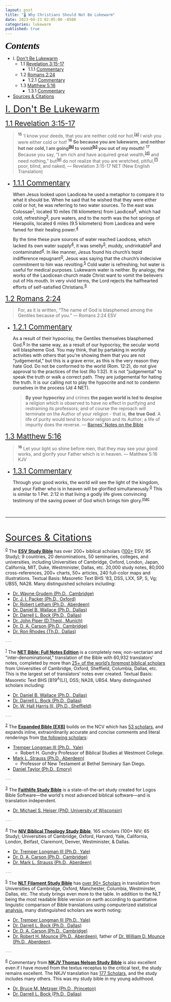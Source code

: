 ```yaml
---
layout: post
title: "🌡️ Why Christians Should Not Be Lukewarm"
date: 2023-04-23 02:05:00 -0500
categories: lukewarm
published: true
---
```


<!-- The Most Dangerous Thing For A New Christian Is Not The Devil, A Demon, or the Antichrist - It's An Older Lukewarm Christian -->

<!-- <blockquote class="twitter-tweet"><p lang="en" dir="ltr">&quot;Little children, let no one deceive you. ... Whoever makes a practice of sinning is of the devil, ... No one born of God makes a practice of sinning, ...&quot;<br><br>— 1 John 3:7-9 ESV<a href="https://twitter.com/hashtag/Jesus?src=hash&amp;ref_src=twsrc%5Etfw">#Jesus</a> <a href="https://twitter.com/hashtag/God?src=hash&amp;ref_src=twsrc%5Etfw">#God</a> <a href="https://twitter.com/hashtag/Bible?src=hash&amp;ref_src=twsrc%5Etfw">#Bible</a> <a href="https://twitter.com/hashtag/Christian?src=hash&amp;ref_src=twsrc%5Etfw">#Christian</a> <a href="https://twitter.com/hashtag/Sin?src=hash&amp;ref_src=twsrc%5Etfw">#Sin</a> <a href="https://twitter.com/hashtag/Practice?src=hash&amp;ref_src=twsrc%5Etfw">#Practice</a> <a href="https://t.co/bjWTMQtgU8">pic.twitter.com/bjWTMQtgU8</a></p>&mdash; 𝕊𝕖𝕧𝕖𝕟𝕊𝕙𝕖𝕡𝕙𝕖𝕣𝕕 ♱ (@SevenShepherd) <a href="https://twitter.com/SevenShepherd/status/1694343521187061764?ref_src=twsrc%5Etfw">August 23, 2023</a></blockquote> <script async src="https://platform.twitter.com/widgets.js" charset="utf-8"></script> -->

<!-- Blending In With Everybody And Impacting Nobody? -->

<a name="contents" style="font-family:'Times New Roman',Times,serif;font-style:italic;font-weight:bold;font-size:2.1em;color:black;">Contents</a>

- I. <a href="#Lukewarm">Don't Be Lukewarm</a>
    - 1.1 <a href="#Rev3:15-17">Revelation 3:15-17</a>
        - 1.1.1 <a href="#111">Commentary</a>
    - 1.2 <a href="#Rom2:24">Romans 2:24</a>
        - 1.2.1 <a href="#121">Commentary</a>
    - 1.3 <a href="#Mat5:16">Matthew 5:16</a>
        - 1.3.1 <a href="#131">Commentary</a>
- <a href="#cite">Sources & Citations</a>

<!-- 
1.1 Section One
1.1.1 Subsection One
1.1.1.1 Sub-subsection One
1.1.1.2 Sub-subsection Two
1.1.2 Subsection Two
1.1.2.1 Sub-subsection One

1.2 Section Two
1.2.1 Subsection One
1.2.1.1 Sub-subsection One
1.2.1.2 Sub-subsection Two
1.2.2 Subsection Two
1.2.2.1 Sub-subsection One -->

<!-- - ii.a.0. <a href="#esvsb_cite">ESV Study Bible</a>
- ii.a.1. <a href="#net_cite">NET Full Notes</a>
- ii.a.2. <a href="#exb_cite">Expanded Bible</a>
- ii.a.3. <a href="#logos_cite">Faithlife Study Bible</a>
- ii.a.4. <a href="#btsb_cite">Biblical Theology Study Bible</a>
- ii.a.5. <a href="#filament_cite">NLT Filament Study Bible</a>
- ii.a.6. <a href="#tnsb_cite">Thomas Nelson Study Bible</a> -->

<!-- - i.b.. <a href="#ib5">MacArthur Study Bible</a> -->
    
<!-- 
- i.b. <a href="#mk7:6">Hebrews 6:1-12</a>
    - i.b.0. <a href="#121">Faithlife Study Bible</a>
    - i.b.1. <a href="#ib1">ESV Study Bible</a>
    - i.b.2. <a href="#ib2">Thomas Nelson Study Bible</a>
    - i.b.3. <a href="#ib3">Biblical Theology Study Bible</a>
    - i.b.4. <a href="#ib4">NLT Filament Study Bible</a>
    - i.b.5. <a href="#ib5">MacArthur Study Bible</a>
- II. Under Construction
    - ii.a. Under Construction
        - ii.a.0. Under Construction
        - ii.a.1. Under Construction -->

<a name="Lukewarm" href="#contents" style="font-size:2.1em;">I. Don't Be Lukewarm</a>

<!-- I think the worst kind of lukewarm "Christian," if they even are, is the type who uses grace as a license to sin (Jude 4 NET), encouraging the simple (Romans 1:32) to sin against God because in their mind "everybody sins." They fail to understand the difference between pursuing lifestyles of indulgent sin (1Jn 3:6-10 "lifelong continual patterns of the sin"), and the very different absolute cessation of sin and perfectionism, which is not taught. 

So they give up trying to understand, they indulge, they teach others to damn themselves. They are the kind of person who finds themselves on the wrong end of 1 Tim 6:3-4 NLT, which reveals that Jesus' teachings promote a godly life, and anyone who teaches otherwise is arrogant and lacks understanding. They're in a very real danger of a dead or disingenuous faith (James 2:14-26; 2 Cor. 13:5).

They're they type of person who distorts the reformation doctrine of [faith alone](https://sevenshepherd.github.io/faith-alone/), removing the resulting fruits of the Holy Spirit (Gal 5:22-23), and dispositions of love towards other Christians (1 Jn 3:10; 4:20) and obedience to God after justification (Jn 14:15,21; 1Jn 2:3-6) because it conflicts with their lifestyle.

This lukewarm Christian seeks false teachers to tickles the ears (2 Tim 4:3 NASB) and teach debauched lifestyles (2 Peter 2:1-2 NET), even [perverting Greek words](https://sevenshepherd.github.io/repentance/) to make allowances for their sin. -->

<a name="Rev3:15-17" href="#contents" style="font-size:1.6em;">1.1 Revelation 3:15-17</a>

> <sup style="font-weight:bold;">15</sup> ‘I know your deeds, that you are neither cold nor hot.<sup><a href="https://www.biblegateway.com/passage/?search=Revelation%203:15-17&version=ESV;NET;EXB">[a]</a></sup> I wish you were either cold or hot! <span style="font-weight:bold;"><sup>16</sup> So because you are lukewarm, and neither hot nor cold, I am going<sup><a href="https://www.biblegateway.com/passage/?search=Revelation%203:15-17&version=ESV;NET;EXB">[b]</a></sup> to vomit<sup><a href="https://www.biblegateway.com/passage/?search=Revelation%203:15-17&version=ESV;NET;EXB">[c]</a></sup> you out of my mouth!</span> <sup style="font-weight:bold;">17</sup> Because you say, “I am rich and have acquired great wealth,<sup><a href="https://www.biblegateway.com/passage/?search=Revelation%203:15-17&version=ESV;NET;EXB">[d]</a></sup> and need nothing,” but<sup><a href="https://www.biblegateway.com/passage/?search=Revelation%203:15-17&version=ESV;NET;EXB">[e]</a></sup> do not realize that you are wretched, pitiful,<sup><a href="https://www.biblegateway.com/passage/?search=Revelation%203:15-17&version=ESV;NET;EXB">[f]</a></sup> poor, blind, and naked, &mdash; Revelation 3:15-17 NET (New English Translation)

- <a name="111" href="#contents" style="font-size:1.6em;">1.1.1 Commentary</a>

    When Jesus looked upon Laodicea he used a metaphor to compare it to what it should be. When he said that he wished that they were either cold or hot, he was referring to two water sources. To the east was Colossae<sup><a name="net_notes" href="#net_cite">1</a></sup>, located 10 miles (16 kilometers) from Laodicea<sup><a name="btsb_notes" href="#btsb_cite">4</a></sup>, which had cold, refreshing<sup><a name="logos_notes" href="#logos_cite">3</a></sup>, pure waters, and to the north was the hot springs of Hierapolis, located 6 miles (9.5 kilometers) from Laodicea and were famed for their healing power.<sup><a name="btsb_notes" href="#btsb_cite">4</a></sup>

    By the time these pure sources of water reached Laodicea, which lacked its own water supply<sup><a name="btsb_notes" href="#btsb_cite">4</a></sup>, it was smelly<sup><a name="filament_notes" href="#filament_cite">5</a></sup>, muddy, undrinkable<sup><a name="esvsb_notes" href="#esvsb_cite">0</a></sup> and contaminated<sup><a name="btsb_notes" href="#btsb_cite">4</a></sup>. In like manner, Jesus found his church’s tepid indifference repugnant<sup><a name="esvsb_notes" href="#esvsb_cite">0</a></sup>, Jesus was saying that the church’s indecisive commitment to him was revolting.<sup><a name="filament_notes" href="#filament_cite">5</a></sup> Cold water is refreshing; hot water is useful for medical purposes. Lukewarm water is neither. By analogy, the works of the Laodicean church made Christ want to vomit the believers out of His mouth. In very vivid terms, the Lord rejects the halfhearted efforts of self-satisfied Christians.<sup><a name="tnsb_notes" href="#tnsb_cite">6</a></sup>

<!-- 
> The waters of the nearby Lycus River were **muddy and undrinkable**, and the waters flowing by aqueduct from hot springs 5 miles (8 km) away were lukewarm when they reached Laodicea. Likewise, **Jesus found his church’s tepid indifference repugnant.** Cold and hot water represent something positive, for cold water refreshes in the heat, and hot water is a tonic when one is chilly.
>
> The spiritually blind, bankrupt, naked Laodiceans obviously had no resources to buy from Jesus gold or garments or salve for their eyes. They could “purchase” these necessities only by his grace, as the Lord had once invited thirsty spiritual paupers to “buy wine and milk without money” (Isa. 55:1–4). <sup><a name="esvsb_notes" href="#esvsb_cite">0</a></sup>

> Laodicea was near two other towns, each of which had a unique water source. **To the north was Hierapolis which had a natural hot spring, often used for medicinal purposes. To the east was Colossae which had cold, pure waters.** In contrast to these towns, Laodicea had no permanent supply of good water. Efforts to pipe water to the city from nearby springs were successful, but it would arrive lukewarm. **The metaphor in the text is not meant to relate spiritual fervor to temperature. This would mean that Laodicea would be commended for being spiritually cold, but it is unlikely that Jesus would commend this. Instead, the metaphor condemns Laodicea for not providing spiritual healing (being hot) or spiritual refreshment (being cold) to those around them. It is a condemnation of their lack of works and lack of witness.** <sup><a name="net_notes" href="#net_cite">1</a></sup>

> This imagery may allude to the water system at Laodicea. The city had no water supply of its own; it had cold water piped in from Colossae or hot water piped in from the springs at Hierapolis. When the water arrived in the city, it had become lukewarm. Like the water, the church at Laodicea was neither **refreshing (like cold water)** nor **healing (like hot spring water)**. <sup><a name="logos_notes" href="#logos_cite">3</a></sup>

> **Colossae, located 10 miles (16 kilometers) east of Laodicea, had plentiful cold, pure drinking water, while the hot springs of Hierapolis, located 6 miles (9.5 kilometers) north of Laodicea, were famed for their healing power.** Laodicea lacked its own water supply, and its solution was inadequate: water flowing in by aqueduct arrived tepid and contaminated by minerals. Jesus rebukes the complacent church for not offering life or healing to its community. <sup><a name="btsb_notes" href="#btsb_cite">4</a></sup>

> **The hot springs in Hierapolis were famous for their healing qualities. Colosse was equally famous for its cold, refreshing springs. In contrast, the water available in Laodicea was smelly and lukewarm. Such water is distasteful; Jesus was saying that the church's indecisive commitment to him was revolting.** Although Christians in Laodicea felt prosperous and self-sufficient... Jesus accurately saw their wretched and miserable and poor spiritual condition. <sup><a name="filament_notes" href="#filament_cite">5</a></sup>

> Cold water is refreshing; hot water is useful for medical purposes. Lukewarm water is neither. **By analogy, the works of the Laodicean church made Christ want to vomit the believers out of His mouth.** In very vivid terms, **the Lord rejects the halfhearted efforts of self-satisfied Christians.** The Laodicean church was **spiritually self-deluded**. Because the church was wealthy it assumed that it had need of nothing, when in actuality it was **spiritually impoverished**. The church believed that because it had expensive garments it was well-clothed, when it was really **spiritually naked**. It believed that physical sight indicated the ability to see spiritually, when it was actually blind to spiritual realities. Fortunately, Christ provides spiritual gold, heavenly white garments (7:13, 14; 19:7, 8), and healing eye salve to all who repent (v. 19). <sup><a name="tnsb_notes" href="#tnsb_cite">6</a></sup> 
-->

<a name="Rom2:24" href="#contents" style="font-size:1.6em;">1.2 Romans 2:24</a>

> For, as it is written, “The name of God is blasphemed among the Gentiles because of you.” &mdash; Romans 2:24 ESV

- <a name="121" href="#contents" style="font-size:1.6em;">1.2.1 Commentary</a>

    As a result of their hypocrisy, the Gentiles themselves blasphemed God.<sup><a name="tnsb_notes" href="#tnsb_cite">6</a></sup> In the same way, as a result of our hypocrisy, the secular world will blaspheme God. You may think, that by partaking in worldly activities with others that you're showing them that you are not "judgemental," but this is a grave error, as this is the very reason they hate God. Do not be conformed to the world (Rom. 12:2), do not give approval to the practices of the lost (Ro 1:32). It is not "judgemental" to speak the truth or walk a correct path. They are judgemental for hating the truth. It is our calling not to play the hypocrite and not to condemn ourselves in the process (Jd 4 NET).

    > **By your hypocrisy** and crimes **the pagan world is led to despise** a religion which is observed to have no effect in purifying and restraining its professors; and of course the reproach will terminate on the Author of your religion - that is, **the true God**. A life of purity would tend to honor religion and its Author; a life of impurity does the reverse. &mdash; [Barnes' Notes on the Bible](https://biblehub.com/commentaries/romans/2-24.htm)

    <!-- > Because they violated the law, the Jews were exiled by God and were therefore reviled by the Gentiles (Paul adapts phrases from the Septuagint translation of Isa. 52:5; cf. Ezek. 36:20–23). This dishonored God because they were known as his people. In Paul’s time their sins did not lead to exile but still led Gentiles to dishonor the God whom the sinful Jews claimed to follow. <sup><a name="esvsb_notes" href="#esvsb_cite">0</a></sup> -->

<!-- <a name="2Pet2:2" href="#contents" style="font-size:1.6em;">i.c. 2 Peter 2:2</a>


> ... &mdash; 2 Peter 2:2 ESV

- <a name="111" href="#contents" style="font-size:1.6em;">i.c.0. Commentary</a> -->

<a name="Mat5:16" href="#contents" style="font-size:1.6em;">1.3 Matthew 5:16</a>

> <sup style="font-weight:bold;">16</sup> Let your light so shine before men, that they may see your good works, and glorify your Father which is in heaven. &mdash; Matthew 5:16 KJV

- <a name="131" href="#contents" style="font-size:1.6em;">1.3.1 Commentary</a>

    Through your good works, the world will see the light of the kingdom, and your Father who is in heaven will be glorified simultaneously.<sup><a name="esvsb_notes" href="#esvsb_cite">0</a></sup> This is similar to 1 Pet. 2:12 in that living a godly life gives convincing testimony of the saving power of God which brings him glory.<sup><a name="mac_notes" href="#mac_cite">mac</a></sup>

<br>

---

<br>

<a name="cite" href="#contents" style="font-size:2.1em;">Sources & Citations</a>

<sup><a name="esvsb_cite" href="#contents">0</a></sup> The [**ESV Study Bible**](https://amzn.to/3WsN0Uw) has over 200+ biblical scholars ([100+](https://www.esv.org/translation/) ESV; 95 Study); 9 countries, 20 denominations, 50 seminaries, colleges, and universities, including Universities of Cambridge, Oxford, London, Japan, California, MIT, Duke, Westminister, Dallas, etc. 20,000 study notes, 80,000 cross-references, 200+ charts, 50+ articles, 240 full-color maps and illustrations. Textual Basis: Masoretic Text BHS '83, DSS, LXX, SP, S, Vg; UBS5, NA28. Many distinguished scholars including:

<!--  -->

- [Dr. Wayne Grudem (Ph.D., Cambridge)](https://youtu.be/s9e3Y2SMXag)
- [Dr. J. I. Packer (Ph.D., Oxford)](https://youtu.be/jOFsFgUUdZo)
- [Dr. Robert Letham (Ph.D., Aberdeen)](https://www.greystoneinstitute.org/robert-letham)
- [Dr. Daniel B. Wallace (Ph.D., Dallas)](https://youtu.be/NikVdhp0YFs)
- [Dr. Darrell L. Bock (Ph.D., Dallas)]()
- [Dr. John Piper (D.Theol., Munich)]()
- [Dr. D. A. Carson (Ph.D., Cambridge)](https://www.crossway.org/authors/d-a-carson/)
- [Dr. Ron Rhodes (Th.D., Dallas)]()

<span style="color:#A8A8A8;">---</span>

<sup><a name="net_cite" href="#contents">1</a></sup> The [**NET Bible: Full Notes Edition**](https://amzn.to/3WLAgbr) is a completely new, non-sectarian and "inter-denominational," translation of the Bible with 60,932 translators’ notes, completed by more than <a href="https://netbible.com/preface/">25+ of the world’s foremost biblical scholars</a> from Universities of Cambridge, Oxford, Sheffield, Columbia, Dallas, etc. This is the largest set of translators’ notes ever created. Textual Basis: Masoretic Text BHS [B19<sup>A</sup>(L)], DSS; NA28, UBS4. Many distinguished scholars including:

<!--  -->

- [Dr. Daniel B. Wallace (Ph.D., Dallas)](https://youtu.be/NikVdhp0YFs)
- [Dr. Darrell L. Bock (Ph.D., Dallas)]()
- [Dr. W. Hall Harris III, (Ph.D., Sheffield)]()

<span style="color:#A8A8A8;">---</span>

<sup><a name="exb_cite" href="#contents">2</a></sup> The [**Expanded Bible (EXB)**](https://amzn.to/3vlMXy5) builds on the NCV which has [53 scholars](https://www.gotquestions.org/New-Century-Version-NCV.html), and expands inline, extraordinarily accurate and concise comments and literal renderings from [the following scholars](https://www.biblegateway.com/versions/Expanded-Bible-EXB/):

<!--  -->

- [Tremper Longman III (Ph.D., Yale)]()
    - Robert H. Gundry Professor of Biblical Studies at Westmont College.
- [Mark L. Strauss (Ph.D., Aberdeen)]()
    - Professor of New Testament at Bethel Seminary San Diego.
- [Daniel Taylor (Ph.D., Emory)]()

<span style="color:#A8A8A8;">---</span>


<sup><a name="logos_cite" href="#contents">3</a></sup> The [**Faithlife Study Bible**](https://www.logos.com/product/36338/faithlife-study-bible?ssi=0) is a state-of-the-art study created for Logos Bible Software&mdash;the world's most advanced biblical software&mdash;and is translation independent.

<!--  -->

- [Dr. Michael S. Heiser (PhD, University of Wisconsin)](https://www.youtube.com/@DRMSH)

<span style="color:#A8A8A8;">---</span>

<sup><a name="btsb_cite" href="#contents">4</a></sup> The [**NIV Biblical Theology Study Bible**](https://amzn.to/417o3A0), 165 scholars (100+ NIV; 65 Study); Universities of Cambridge, Oxford, Harvard, Yale, California, London, Belfast, Claremont, Denver, Westminister, & Dallas. 
    
<!--  -->

- [Dr. Tremper Longman III (Ph.D., Yale)]()
- [Dr. D. A. Carson (Ph.D., Cambridge)](https://www.crossway.org/authors/d-a-carson/)
- [Dr. Mark L. Strauss (Ph.D., Aberdeen)]()

<span style="color:#A8A8A8;">---</span>

<sup><a name="filament_cite" href="#contents">5</a></sup> The [**NLT Filament Study Bible**](https://amzn.to/3CcB5Cu) has [over 90+ Scholars](https://www.tyndale.com/nlt/meet-the-scholars) in translation from Universities of Cambridge, Oxford, Manchester, Columbia, Westminster, Dallas, etc. The study brings even more to the table. In addition to the NLT being the most readable Bible version on earth according to quantitative linguistic comparison of Bible translations using computerized statistical [analysis](/assets/docs/AnalysisGBI.pdf), many distinguished scholars are worth noting:

<!--  -->

- [Dr. Tremper Longman III (Ph.D., Yale)]()
- [Dr. Darrell L. Bock (Ph.D., Dallas)]()
- [Dr. D. A. Carson (Ph.D., Cambridge)](https://www.crossway.org/authors/d-a-carson/)
- [Dr. Robert H. Mounce (Ph.D., Aberdeen)](https://www.billmounce.com/), father of [Dr. William D. Mounce (Ph.D., Aberdeen)](https://www.billmounce.com/).

<span style="color:#A8A8A8;">---</span>

<sup><a name="tnsb_cite" href="#contents">6</a></sup> Commentary from [**NKJV Thomas Nelson Study Bible**](https://amzn.to/3Lqjw6W) is also excellent even if I have moved from the textus receptus to the critical text, the study remains excellent. The NKJV translation has [177 Scholars](https://www.zeolla.org/christian/versions/misc/translators.htm), and the study includes many others. This was my study bible in my young adulthood.

<!--  -->

- [Dr. Bruce M. Metzger (Ph.D., Princeton)]()
- [Dr. Darrell L. Bock (Ph.D., Dallas)]()

<!-- <span style="color:#A8A8A8;">---</span> -->


<script>
    var refTagger = {
        settings: {
            bibleVersion: 'ESV'
        }
    }; 

    (function(d, t) {
        var n=d.querySelector('[nonce]');
        refTagger.settings.nonce = n && (n.nonce||n.getAttribute('nonce'));
        var g = d.createElement(t), s = d.getElementsByTagName(t)[0];
        g.src = 'https://api.reftagger.com/v2/RefTagger.js';
        g.nonce = refTagger.settings.nonce;
        s.parentNode.insertBefore(g, s);
    }(document, 'script'));
</script>